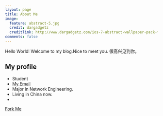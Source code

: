 ```yaml
---
layout: page
title: About Me
image:
  feature: abstract-5.jpg
  credit: dargadgetz
  creditlink: http://www.dargadgetz.com/ios-7-abstract-wallpaper-pack-for-iphone-5-and-ipod-touch-retina/
comments: false
---
```


Hello World!
Welcome to my blog.Nice to meet you.
很高兴见到你。
## My profile

* Student
* [My Email](mailto:xinqiu.94@gmail.com)
* Major in Network Engineering.
* Living in China now.
*

<div markdown="0"><a href="https://github.com/xinqiu/xinqiu.github.io/fork" class="btn btn-info">Fork Me</a></div>
